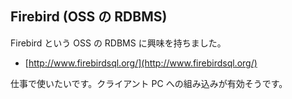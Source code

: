 ## Firebird (OSS の RDBMS)

 Firebird という OSS の RDBMS に興味を持ちました。

 *  [http://www.firebirdsql.org/](http://www.firebirdsql.org/)

 仕事で使いたいです。クライアント PC への組み込みが有効そうです。
